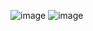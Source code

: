 ![image](https://user-images.githubusercontent.com/128669573/227110803-311c9d57-feae-4dd6-9dfd-7186fc10a679.png)
![image](https://user-images.githubusercontent.com/128669573/227110903-43163402-eb5b-4d0c-a01b-380daac27b5b.png)
